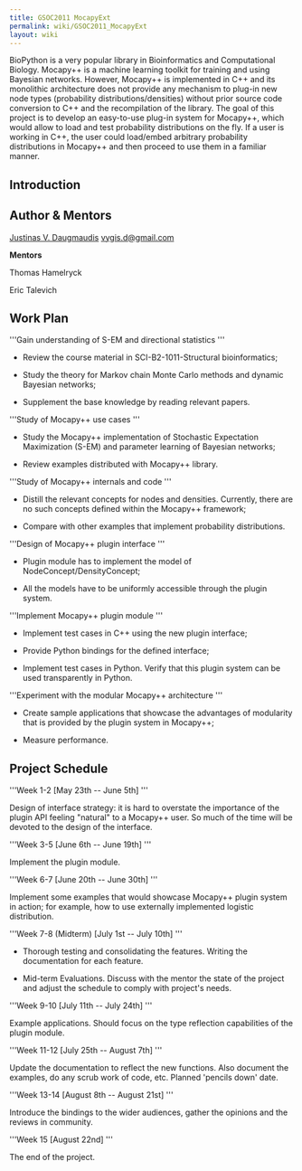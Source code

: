```yaml
---
title: GSOC2011 MocapyExt
permalink: wiki/GSOC2011_MocapyExt
layout: wiki
---
```


BioPython is a very popular library in Bioinformatics and Computational
Biology. Mocapy++ is a machine learning toolkit for training and using
Bayesian networks. However, Mocapy++ is implemented in C++ and its
monolithic architecture does not provide any mechanism to plug-in new
node types (probability distributions/densities) without prior source
code conversion to C++ and the recompilation of the library. The goal of
this project is to develop an easy-to-use plug-in system for Mocapy++,
which would allow to load and test probability distributions on the fly.
If a user is working in C++, the user could load/embed arbitrary
probability distributions in Mocapy++ and then proceed to use them in a
familiar manner.

Introduction
------------

Author & Mentors
----------------

[Justinas V. Daugmaudis](User%3AJustinas_Daugmaudis "wikilink")
vygis.d@gmail.com

**Mentors**

  
Thomas Hamelryck

Eric Talevich

Work Plan
---------

'''Gain understanding of S-EM and directional statistics '''

-   Review the course material in SCI-B2-1011-Structural bioinformatics;

<!-- -->

-   Study the theory for Markov chain Monte Carlo methods and dynamic
    Bayesian networks;

<!-- -->

-   Supplement the base knowledge by reading relevant papers.

'''Study of Mocapy++ use cases '''

-   Study the Mocapy++ implementation of Stochastic Expectation
    Maximization (S-EM) and parameter learning of Bayesian networks;

<!-- -->

-   Review examples distributed with Mocapy++ library.

'''Study of Mocapy++ internals and code '''

-   Distill the relevant concepts for nodes and densities. Currently,
    there are no such concepts defined within the Mocapy++ framework;

<!-- -->

-   Compare with other examples that implement
    probability distributions.

'''Design of Mocapy++ plugin interface '''

-   Plugin module has to implement the model of
    NodeConcept/DensityConcept;

<!-- -->

-   All the models have to be uniformly accessible through the
    plugin system.

'''Implement Mocapy++ plugin module '''

-   Implement test cases in C++ using the new plugin interface;

<!-- -->

-   Provide Python bindings for the defined interface;

<!-- -->

-   Implement test cases in Python. Verify that this plugin system can
    be used transparently in Python.

'''Experiment with the modular Mocapy++ architecture '''

-   Create sample applications that showcase the advantages of
    modularity that is provided by the plugin system in Mocapy++;

<!-- -->

-   Measure performance.

Project Schedule
----------------

'''Week 1-2 \[May 23th -- June 5th\] '''

Design of interface strategy: it is hard to overstate the importance of
the plugin API feeling "natural" to a Mocapy++ user. So much of the time
will be devoted to the design of the interface.

'''Week 3-5 \[June 6th -- June 19th\] '''

Implement the plugin module.

'''Week 6-7 \[June 20th -- June 30th\] '''

Implement some examples that would showcase Mocapy++ plugin system in
action; for example, how to use externally implemented logistic
distribution.

'''Week 7-8 (Midterm) \[July 1st -- July 10th\] '''

-   Thorough testing and consolidating the features. Writing the
    documentation for each feature.

<!-- -->

-   Mid-term Evaluations. Discuss with the mentor the state of the
    project and adjust the schedule to comply with project's needs.

'''Week 9-10 \[July 11th -- July 24th\] '''

Example applications. Should focus on the type reflection capabilities
of the plugin module.

'''Week 11-12 \[July 25th -- August 7th\] '''

Update the documentation to reflect the new functions. Also document the
examples, do any scrub work of code, etc. Planned 'pencils down' date.

'''Week 13-14 \[August 8th -- August 21st\] '''

Introduce the bindings to the wider audiences, gather the opinions and
the reviews in community.

'''Week 15 \[August 22nd\] '''

The end of the project.

